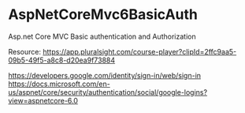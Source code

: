 # AspNetCoreMvc6BasicAuth
Asp.net Core MVC Basic authentication and Authorization


Resource:
https://app.pluralsight.com/course-player?clipId=2ffc9aa5-09b5-49f5-a8c8-d20ea9f73884

https://developers.google.com/identity/sign-in/web/sign-in
https://docs.microsoft.com/en-us/aspnet/core/security/authentication/social/google-logins?view=aspnetcore-6.0


